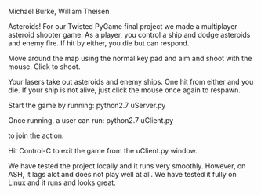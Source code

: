 Michael Burke, William Theisen

Asteroids! For our Twisted PyGame final project we made a multiplayer asteroid shooter game.
As a player, you control a ship and dodge asteroids and enemy fire. If hit by either, you die
but can respond. 

Move around the map using the normal key pad and aim and shoot with the mouse. Click to shoot.

Your lasers take out asteroids and enemy ships. One hit from either and you die.
If your ship is not alive, just click the mouse once again to respawn. 

Start the game by running:
	python2.7 uServer.py

Once running, a user can run:
	python2.7 uClient.py 

to join the action. 

Hit Control-C to exit the game from the uClient.py window. 



We have tested the project locally and it runs very smoothly. However, on ASH, it lags alot 
and does not play well at all. We have tested it fully on Linux and it runs and looks great.  

